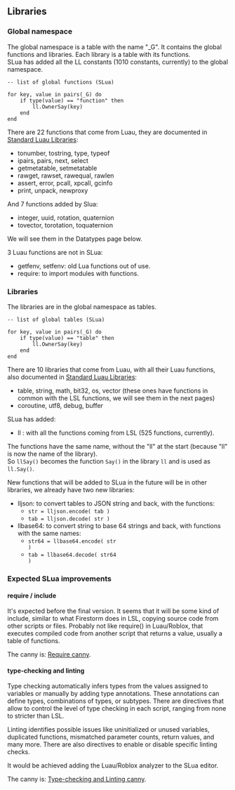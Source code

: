 ## Libraries

### Global namespace

The global namespace is a table with the name "_G". It contains the global functions and libraries. Each library is a table with its functions.  
SLua has added all the LL constants (1010 constants, currently) to the global namespace.

<pre class="language-slua"><code class="language-slua">-- list of global functions (SLua)

for key, value in pairs(_G) do
    if type(value) == "function" then
        ll.OwnerSay(key)
    end
end</code></pre>

There are 22 functions that come from Luau, they are documented in [Standard Luau Libraries](https://luau.org/library):
- tonumber, tostring, type, typeof
- ipairs, pairs, next, select
- getmetatable, setmetatable
- rawget, rawset, rawequal, rawlen
- assert, error, pcall, xpcall, gcinfo
- print, unpack, newproxy

And 7 functions added by Slua:
- integer, uuid, rotation, quaternion
- tovector, torotation, toquaternion

We will see them in the Datatypes page below.

3 Luau functions are not in SLua:
- getfenv, setfenv: old Lua functions out of use.
- require: to import modules with functions.

### Libraries

The libraries are in the global namespace as tables.

<pre class="language-slua"><code class="language-slua">-- list of global tables (SLua)

for key, value in pairs(_G) do
    if type(value) == "table" then
        ll.OwnerSay(key)
    end
end</code></pre>

There are 10 libraries that come from Luau, with all their Luau functions, also documented in [Standard Luau Libraries](https://luau.org/library):
- table, string, math, bit32, os, vector (these ones have functions in common with the LSL functions, we will see them in the next pages)
- coroutine, utf8, debug, buffer


SLua has added:
- ll : with all the functions coming from LSL (525 functions, currently).

The functions have the same name, without the "ll" at the start (because "ll" is now the name of the library).  
So <code class="language-lsl">llSay()</code> becomes the function <code class="language-slua">Say()</code> in the library <code class="language-slua">ll</code> and is used as <code class="language-slua">ll.Say()</code>.

New functions that will be added to SLua in the future will be in other libraries, we already have two new libraries:
- lljson: to convert tables to JSON string and back, with the functions:
  - <code class="language-slua">str = lljson.encode( tab )</code>
  - <code class="language-slua">tab = lljson.decode( str )</code>
- llbase64: to convert string to base 64 strings and back, with functions with the same names:
  - <code class="language-slua">str64 = llbase64.encode( str )</code>
  - <code class="language-slua">tab = llbase64.decode( str64 )</code>
  
### Expected SLua improvements

#### require / include

It's expected before the final version. It seems that it will be some kind of include, similar to what Firestorm does in LSL, copying source code from other scripts or files. Probably not like require() in Luau/Roblox, that executes compiled code from another script that returns a value, usually a table of functions.

The canny is: [Require canny](https://feedback.secondlife.com/slua-alpha/p/a-require-function-to-load-and-execute-other-scripts).

#### type-checking and linting

Type checking automatically infers types from the values assigned to variables or manually by adding type annotations. These annotations can define types, combinations of types, or subtypes. There are directives that allow to control the level of type checking in each script, ranging from none to stricter than LSL.

Linting identifies possible issues like uninitialized or unused variables, duplicated functions, mismatched parameter counts, return values, and many more. There are also directives to enable or disable specific linting checks.

It would be achieved adding the Luau/Roblox analyzer to the SLua editor.

The canny is: [Type-checking and Linting canny](https://feedback.secondlife.com/slua-alpha/p/the-type-checking-warnings-are-not-displayed).
